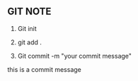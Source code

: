 ## GIT NOTE



1. Git init


2. git add .


3. Git commit -m "your commit message"

this is a commit message
